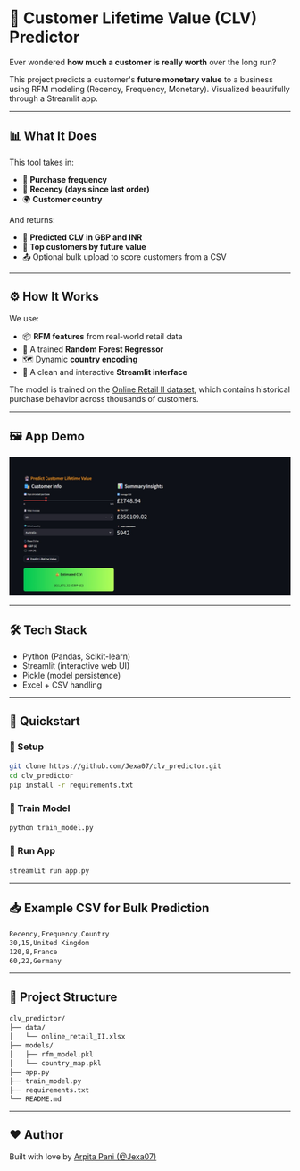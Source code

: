 # 💸 Customer Lifetime Value (CLV) Predictor

Ever wondered **how much a customer is really worth** over the long run?  

This project predicts a customer's **future monetary value** to a business using RFM modeling (Recency, Frequency, Monetary). Visualized beautifully through a Streamlit app.

---

## 📊 What It Does

This tool takes in:
- 🧾 **Purchase frequency**
- 📅 **Recency (days since last order)**
- 🌍 **Customer country**

And returns:
- 🔮 **Predicted CLV in GBP and INR**
- 👑 **Top customers by future value**
- 📤 Optional bulk upload to score customers from a CSV

---

## ⚙️ How It Works

We use:
- 📦 **RFM features** from real-world retail data
- 🎯 A trained **Random Forest Regressor**
- 🗺️ Dynamic **country encoding**
- 💅 A clean and interactive **Streamlit interface**

The model is trained on the [Online Retail II dataset](https://www.kaggle.com/datasets/lakshmi25npathi/online-retail-dataset), which contains historical purchase behavior across thousands of customers.

---

## 🖼️ App Demo

![App Screenshot](https://github.com/Jexa07/clv_predictor/blob/main/demo.png.jpg)

---

## 🛠️ Tech Stack

- Python (Pandas, Scikit-learn)
- Streamlit (interactive web UI)
- Pickle (model persistence)
- Excel + CSV handling

---

## 🚀 Quickstart

### 🔧 Setup
```bash
git clone https://github.com/Jexa07/clv_predictor.git
cd clv_predictor
pip install -r requirements.txt
````

### 🧠 Train Model

```bash
python train_model.py
```

### 🧪 Run App

```bash
streamlit run app.py
```

---

## 📥 Example CSV for Bulk Prediction

```csv
Recency,Frequency,Country
30,15,United Kingdom
120,8,France
60,22,Germany
```

---

## 📁 Project Structure

```
clv_predictor/
├── data/
│   └── online_retail_II.xlsx
├── models/
│   ├── rfm_model.pkl
│   └── country_map.pkl
├── app.py
├── train_model.py
├── requirements.txt
└── README.md
```

---

## ❤️ Author

Built with love by [Arpita Pani (@Jexa07)](https://github.com/Jexa07)
